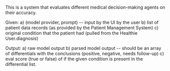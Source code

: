 This is a system that evaluates different medical decision-making agents on their accuracy.

Given:
a) (model provider, prompt) -- input by the UI by the user
b) list of patient data records (as provided by the Patient Management System)
c) original condition that the patient had (pulled from the Healthie User.diagnosis)

Output:
a) raw model output
b) parsed model output -- should be an array of differentials with the conclusions (positive, negative, needs follow-up)
c) eval score (true or false) of if the given condition is present in the differential list.
